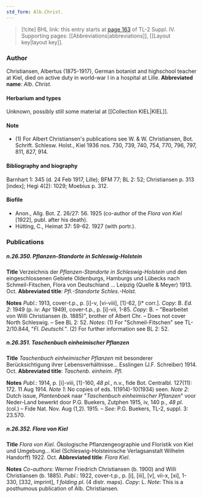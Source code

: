 ```yaml
---
std_form: Alb.Christ.
---
```


> [!cite] BHL link: this entry starts at [page 163](https://www.biodiversitylibrary.org/page/33265840) of TL-2 Suppl. IV.
> Supporting pages: [[Abbreviations|abbreviations]], [[Layout key|layout key]].

### Author

Christiansen, Albertus (1875-1917), German botanist and highschool teacher at Kiel, died on active duty in world-war I in a hospital at Lille. 
**Abbreviated name**: *Alb. Christ.*

#### Herbarium and types

Unknown, possibly still some material at [[Collection KIEL|KIEL]].

#### Note

- (1) For Albert Christiansen's publications see W. & W. Christiansen, Bot. Schrift. Schlesw. Holst., Kiel 1936 nos. 730, 739, 740, 754, 770, 796, 797, 811, 827, 914.

#### Bibliography and biography

Barnhart 1: 345 (d. 24 Feb 1917, Lille); BFM 77; BL 2: 52; Christiansen p. 313 \[index\]; Hegi 4(2): 1029; Moebius p. 312.

#### Biofile

- Anon., Allg. Bot. Z. 26/27: 56. 1925 (co-author of the *Flora von Kiel* \[1922\], publ. after his death).
- Hütting, C., Heimat 37: 59-62. 1927 (with portr.).

### Publications

##### n.26.350. Pflanzen-Standorte in Schleswig-Holstein

**Title**
Verzeichnis der *Pflanzen-Standorte in Schleswig-Holstein* und den eingeschlossenen Gebiete Oldenburgs, Hamburgs und Lübecks nach Schmeil-Fitschen, Flora von Deutschland ... Leipzig (Quelle & Meyer) 1913. Oct.
**Abbreviated title**: *Pfl.-Standorte Schles.-Holst.*

**Notes**
*Publ*.: 1913, cover-t.p., p. \[i\]-v, \[vi-viii\], \[1\]-62, \[i\* corr.\]. *Copy*: B.
*Ed. 2*: 1949 (p. iv: Apr 1949), cover-t.p., p. \[i\]-vii, 1-85. *Copy*: B. – "Bearbeitet von Willi Christiansen (b. 1885)", brother of Albert Chr. – Does not cover North Schleswig. – See BL 2: 52.
*Notes*: (1) For "Schmeil-Fitschen" see TL-2/10.844, "*Fl. Deutschl.*". (2) For further information see BL 2: 52.

##### n.26.351. Taschenbuch einheimischer Pflanzen

**Title**
*Taschenbuch einheimischer Pflanzen* mit besonderer Berücksichtigung ihrer Lebensverhältnisse... Esslingen (J.F. Schreiber) 1914. Oct.
**Abbreviated title**: *Taschenb. einheim. Pfl.*

**Notes**
*Publ*.: 1914, p. \[i\]-viii, \[1\]-160, *48 pl*., n.v., fide Bot. Centralbl. 127(11): 172. 11 Aug 1914.
*Note 1*: No copies of eds. 1(1914)-10(1934) seen.
*Note 2*: Dutch issue, *Plantenboek* naar "*Taschenbuch einheimischer Pflanzen*" voor Neder-Land bewerkt door P.G. Buekers, Zutphen 1915, iv, 140 p., *48 pl*. (col.) – Fide Nat. Nov. Aug (1,2). 1915. – *See*: P.G. Buekers, TL-2, suppl. 3: 23.570.

##### n.26.352. Flora von Kiel

**Title**
*Flora von Kiel*. Ökologische Pflanzengeographie und Floristik von Kiel und Umgebung... Kiel (Schleswig-Holsteinische Verlagsanstalt Wilhelm Handorff) 1922. Oct.
**Abbreviated title**: *Flora Kiel*.

**Notes**
*Co-authors*: Werner Friedrich Christiansen (b. 1900) and Willi Christiansen (b. 1885).
*Publ*.: 1922, cover-t.p., p. \[i\], \[iii\], \[v\], vii-x, \[xi\], 1-330, \[332, imprint\], *1 folding pl*. (4 distr. maps). *Copy*: L.
*Note*: This is a posthumous publication of Alb. Christiansen.

